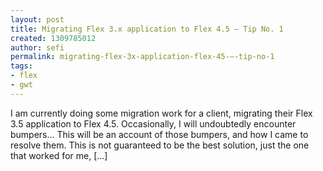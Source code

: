 ```yaml
---
layout: post
title: Migrating Flex 3.x application to Flex 4.5 – Tip No. 1
created: 1309785012
author: sefi
permalink: migrating-flex-3x-application-flex-45-–-tip-no-1
tags:
- flex
- gwt
---
```

I am currently doing some migration work for a client, migrating their Flex 3.5 application to Flex 4.5. Occasionally, I will undoubtedly encounter bumpers… This will be an account of those bumpers, and how I came to resolve them. This is not guaranteed to be the best solution, just the one that worked for me, [...]<img alt="" border="0" src="http://stats.wordpress.com/b.gif?host=flexblackbelt.wordpress.com&blog=5633522&post=466&subd=flexblackbelt&ref=&feed=1" width="1" height="1" />
